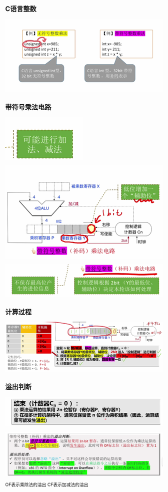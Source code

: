 


## C语言整数
![输入图片说明](/imgs/2025-08-03/o1yqcUWTFeYFeNhe.png)


## 带符号乘法电路

![输入图片说明](/imgs/2025-08-03/ZaaK0QJtZwZRJj3I.png)

![输入图片说明](/imgs/2025-08-03/wNI1K0OoAdaLY0AX.png)

![输入图片说明](/imgs/2025-08-03/7xyrrCpqkENtVzAH.png)

## 计算过程
![输入图片说明](/imgs/2025-08-03/032We0I0YoOflUPY.png)

## 溢出判断
![输入图片说明](/imgs/2025-08-03/UDerI2LA4LHHLQFl.png)

![输入图片说明](/imgs/2025-08-03/g4A0pSyl50qJIYMH.png)

OF表示乘除法的溢出
CF表示加减法的溢出


#
<!--stackedit_data:
eyJoaXN0b3J5IjpbLTE1NjkxNzA4ODgsMTYwNDA0NjExMV19
-->